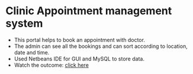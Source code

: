 # Clinic Appointment management system
- This portal helps to book an appointment with doctor. 
- The admin can see all the bookings and can sort according to location, date and time. 
- Used Netbeans IDE for GUI and MySQL to store data.
- Watch the outcome: [click here](https://www.youtube.com/watch?v=DNIVDvXivMg&feature=youtu.be)
